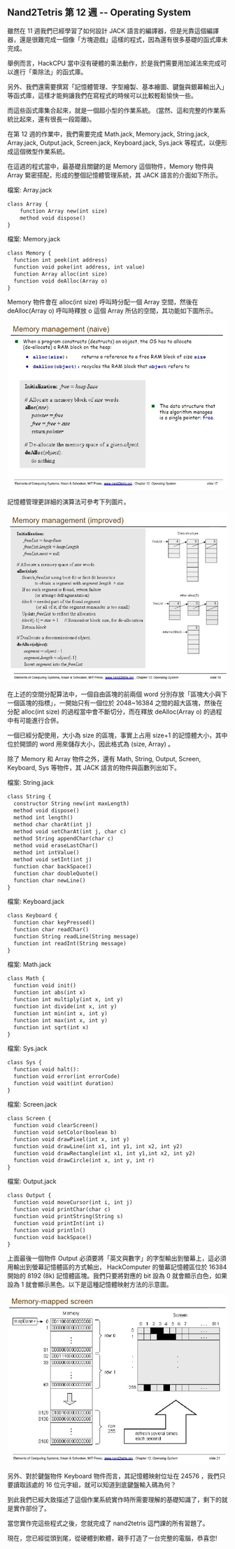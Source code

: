 ## Nand2Tetris 第 12 週 -- Operating System

雖然在 11 週我們已經學習了如何設計 JACK 語言的編譯器，但是光靠這個編譯器，還是很難完成一個像「方塊遊戲」這樣的程式，因為還有很多基礎的函式庫未完成。

舉例而言，HackCPU 當中沒有硬體的乘法動作，於是我們需要用加減法來完成可以進行「乘除法」的函式庫。

另外、我們還需要撰寫「記憶體管理、字型繪製、基本繪圖、鍵盤與銀幕輸出入」等函式庫，這樣才能夠讓我們在寫程式的時候可以比較輕鬆愉快一些。

而這些函式庫集合起來，就是一個超小型的作業系統。 (當然、這和完整的作業系統比起來，還有很長一段距離)。

在第 12 週的作業中，我們需要完成 Math.jack, Memory.jack, String.jack, Array.jack, Output.jack, Screen.jack, Keyboard.jack, Sys.jack 等程式，以便形成這個微型作業系統。

在這週的程式當中，最基礎且關鍵的是 Memory 這個物件，Memory 物件與 Array 緊密搭配，形成的整個記憶體管理系統，其 JACK 語言的介面如下所示。

檔案: Array.jack

```
class Array {
    function Array new(int size)
    method void dispose()
}
```


檔案: Memory.jack

```
class Memory {
  function int peek(int address)
  function void poke(int address, int value)
  function Array alloc(int size)
  function void deAlloc(Array o)
}
```

Memory 物件會在 alloc(int size) 呼叫時分配一個 Array 空間，然後在 deAlloc(Array o) 呼叫時釋放 o 這個 Array 所佔的空間，其功能如下圖所示。

![本圖來源: http://nand2tetris.org/course.php 第 12 週投影片](MemoryManagement1.jpg)

記憶體管理更詳細的演算法可參考下列圖片。

![本圖來源: http://nand2tetris.org/course.php 第 12 週投影片](MemoryManagement2.jpg)

在上述的空間分配算法中，一個自由區塊的前兩個 word 分別存放「區塊大小與下一個區塊的指標」，一開始只有一個位於 2048~16384 之間的超大區塊，然後在分配 alloc(int size) 的過程當中會不斷切分，而在釋放 deAlloc(Array o) 的過程中有可能進行合併。

一個已經分配使用，大小為 size 的區塊，事實上占用 size+1 的記憶體大小，其中位於開頭的 word 用來儲存大小，因此格式為 (size, Array) 。

除了 Memory 和 Array 物件之外，還有 Math, String, Output, Screen, Keyboard, Sys 等物件，其 JACK 語言的物件與函數列出如下。

檔案: String.jack

```
class String {
  constructor String new(int maxLength)
  method void dispose()
  method int length()
  method char charAt(int j)
  method void setCharAt(int j, char c)
  method String appendChar(char c)
  method void eraseLastChar()
  method int intValue()
  method void setInt(int j)
  function char backSpace()
  function char doubleQuote()
  function char newLine()
}
```

檔案: Keyboard.jack

```
class Keyboard {
  function char keyPressed()
  function char readChar()
  function String readLine(String message)
  function int readInt(String message)
}
```

檔案: Math.jack

```
class Math {
  function void init()
  function int abs(int x)
  function int multiply(int x, int y)
  function int divide(int x, int y)
  function int min(int x, int y)
  function int max(int x, int y)
  function int sqrt(int x)
}
```

檔案: Sys.jack

```
class Sys {
  function void halt():
  function void error(int errorCode)
  function void wait(int duration)
}
```

檔案: Screen.jack

```
class Screen {
  function void clearScreen()
  function void setColor(boolean b)
  function void drawPixel(int x, int y)
  function void drawLine(int x1, int y1, int x2, int y2)
  function void drawRectangle(int x1, int y1,int x2, int y2)
  function void drawCircle(int x, int y, int r)
}
```

檔案: Output.jack

```
class Output {
  function void moveCursor(int i, int j)
  function void printChar(char c)
  function void printString(String s)
  function void printInt(int i)
  function void println()
  function void backSpace()
}
```

上面最後一個物件 Output 必須要將「英文與數字」的字型輸出到螢幕上，這必須用輸出到螢幕記憶體區的方式輸出， HackComputer 的螢幕記憶體區位於 16384 開始的 8192 (8k) 記憶體區塊。我們只要將對應的 bit 設為 0 就會顯示白色，如果設為 1 就會顯示黑色。以下是這種記憶體映射方法的示意圖。

![本圖來源: http://nand2tetris.org/course.php 第 12 週投影片](ScreenMemoryMapping.jpg)

另外、對於鍵盤物件 Keyboard 物件而言，其記憶體映射位址在 24576 ，我們只要讀取該處的 16 位元字組，就可以知道到底鍵盤輸入碼為何？

到此我們已經大致描述了這個作業系統實作時所需要理解的基礎知識了，剩下的就是實作部份了。

當您實作完這些程式之後，您就完成了 nand2tetris 這門課的所有習題了。

現在，您已經從頭到尾，從硬體到軟體，親手打造了一台完整的電腦，恭喜您!



